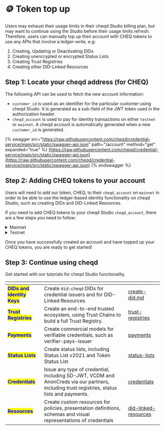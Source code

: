 # 🪙 Token top up

Users may exhaust their usage limits in their cheqd Studio billing plan, but may want to continue using the Studio before their usage limits refresh. Therefore, users can manually top up their account with CHEQ tokens to use any APIs that involve a ledger-write, e.g:

1. Creating, Updating or Deactivating DIDs
2. Creating unencrypted or encrypted Status Lists
3. Creating Trust Registries
4. Creating other DID-Linked Resources

## Step 1: Locate your cheqd address (for CHEQ)

The following API can be used to fetch the new account information:

* `customer_id` is used as an identifier for the particular customer using cheqd Studio. It is generated as a sub-field of the JWT token used in the authorization header.
* `cheqd_account` is used to pay for identity transactions on either `testnet` or `mainnet`. A cheqd account is automatically generated when a new `customer_id` is generated.

{% swagger src="https://raw.githubusercontent.com/cheqd/credential-service/main/src/static/swagger-api.json" path="/account" method="get" expanded="true" %}
[https://raw.githubusercontent.com/cheqd/credential-service/main/src/static/swagger-api.json](https://raw.githubusercontent.com/cheqd/credential-service/main/src/static/swagger-api.json)
{% endswagger %}

## Step 2: Adding CHEQ tokens to your account

Users will need to add our token, CHEQ, to their `cheqd_account`  on `mainnet` in order to be able to use the ledger-based identity functionality on cheqd Studio, such as creating DIDs and DID-Linked Resources.

If you need to add CHEQ tokens to your cheqd Studio `cheqd_account`, there are a few steps you need to follow:

<details>

<summary>Mainnet</summary>

* First you need to [setup your wallet](../../network/wallets/) which is able to hold CHEQ tokens. We recommend using [Leap Wallet](https://www.leapwallet.io/) which natively supports all CHEQ transactions in a browser plugin or on mobile. Alternatively, follow the [tutorial here to setup your Keplr wallet](../../network/wallets/keplr-setup.md).
* You will then need to [get CHEQ tokens from any of the listed providers here](https://cheqd.io/get-involved/).
* You will need to send CHEQ tokens from your new cheqd Wallet account to your `cheqd_account` address for using the Credential Service.

</details>

<details>

<summary>Testnet</summary>

* It is unlikely that you will ever need to top up your Testnet account, as this is handled automatically. However, in the event that your Testnet account runs out of tokens, you can follow the step below.
* This is super simple. You can add free CHEQ tokens to your cheqd\_account [via our Testnet Faucet](../../network/tools/testnet-faucet.md) by inputting your cheqd account address. Access the [Testnet Faucet directly here](https://testnet-faucet.cheqd.io/).

</details>

Once you have successfully created an account and have topped up your CHEQ tokens, you are ready to get started!

## Step 3: Continue using cheqd

Get started with our tutorials for cheqd Studio functionality.

<table data-view="cards"><thead><tr><th></th><th></th><th data-hidden data-card-target data-type="content-ref"></th></tr></thead><tbody><tr><td><mark style="color:blue;"><strong>DIDs and Identity Keys</strong></mark></td><td>Create <code>did:cheqd</code> DIDs for credential issuers and for DID-Linked Resources</td><td><a href="../../studio/dids/create-did.md">create-did.md</a></td></tr><tr><td><mark style="color:blue;"><strong>Trust Registries</strong></mark></td><td>Create an end-to-end trusted ecosystem, using Trust Chains to build a full Trust Registry.</td><td><a href="../../studio/trust-registries/">trust-registries</a></td></tr><tr><td><mark style="color:blue;"><strong>Payments</strong></mark></td><td>Create commercial models for verifiable credentials, such as verifier-pays-issuer</td><td><a href="../../studio/payments/">payments</a></td></tr><tr><td><mark style="color:blue;"><strong>Status Lists</strong></mark></td><td>Create status lists, including Status List v2021 and Token Status List</td><td><a href="../../studio/status-lists/">status-lists</a></td></tr><tr><td><mark style="color:blue;"><strong>Credentials</strong></mark></td><td>Issue any type of credential, including SD-JWT, VCDM and AnonCreds via our partners, including trust registries, status lists and payments.</td><td><a href="../../studio/credentials/">credentials</a></td></tr><tr><td><mark style="color:blue;"><strong>Resources</strong></mark></td><td>Create custom resources for policies, presentation definitions, schemas and visual representations of credentials</td><td><a href="../../studio/did-linked-resources/">did-linked-resources</a></td></tr></tbody></table>
